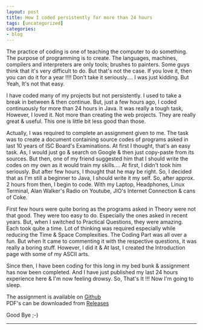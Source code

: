 ```yaml
---
layout: post
title: How I coded persistently for more than 24 hours
tags: [uncategorized]
categories:
- blog
---
```


The practice of coding is one of teaching the computer to do something. The purpose of programming is to create. 
The languages, machines, compilers and interpreters are only tools; brushes to painters. Some guys think that it's
very difficult to do. But that's not the case. If you love it, then you can do it for a year !!!! 
Don't take it seriously.... I was just kidding. But Yeah, It's not that easy.

I have coded many of my projects but not persistently. I used to take a break in between & then continue. 
But, just a few hours ago, I coded continuously for more than 24 hours in Java. It was really a tough task,
However, I loved it. Not more than creating the web projects. They are really great & useful. This one is
little bit less good than those.

Actually, I was required to complete an assignment given to me. The task was to create a document containing
source codes of programs asked in last 10 years of ISC Board's Examinations. At first I thought, that's an easy
task. As, I would just go & search on Google & then just copy-paste from its sources. But then, one of my friend
suggested him that I should write the codes on my own as it would train my skills.... At first, I didn't took 
him seriously. But after few hours, I thought that he may be right. So, I decided that as I'm still a beginner
to Java, I should write it my self. So, after approx. 2 hours from then, I begin to code. With my Laptop, 
Headphones, Linux Terminal, Alan Walker's Radio on Youtube, JIO's Internet Connection & cans of Coke. 

First few hours were quite boring as the programs asked in Theory were not that good. They were
too easy to do. Especially the ones asked in recent years. But, when I switched to Practical Questions, 
they were amazing. Each took quite a time. Lot of thinking was required especially while reducing the
Time & Space Complexities. The Coding Part was all over a fun. But when It came to commenting it
with the respective questions, it was really a boring stuff. However, I did it & At last, I created 
the Introduction page with some of my ASCII arts. 

Since then, I have been coding for this long in my bed bunk & assignment has now been completed.
And I have just published my last 24 hours experience here & I'm now feeling drowsy.
So, That's It !!! Now I'm going to sleep.

The assignment is available on [Github](https://github.com/thegeeq/ISCCodes)<br>
PDF's can be downloaded from [Releases](https://github.com/thegeeq/ISCCodes/releases)

Good Bye ;-)

---
